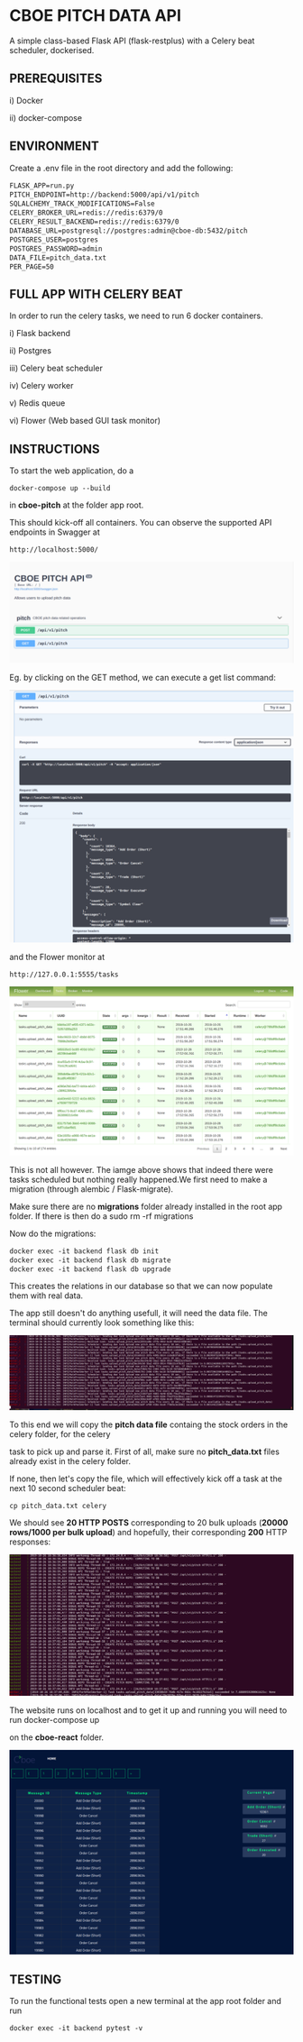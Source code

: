 # CBOE PITCH DATA API
A simple class-based Flask API (flask-restplus) with a Celery beat scheduler, dockerised.


PREREQUISITES
-------------
i) Docker

ii) docker-compose

ENVIRONMENT
-----------

Create a .env file in the root directory and add the following:

    FLASK_APP=run.py
    PITCH_ENDPOINT=http://backend:5000/api/v1/pitch
    SQLALCHEMY_TRACK_MODIFICATIONS=False
    CELERY_BROKER_URL=redis://redis:6379/0
    CELERY_RESULT_BACKEND=redis://redis:6379/0
    DATABASE_URL=postgresql://postgres:admin@cboe-db:5432/pitch
    POSTGRES_USER=postgres
    POSTGRES_PASSWORD=admin
    DATA_FILE=pitch_data.txt
    PER_PAGE=50


FULL APP WITH CELERY BEAT
-------------------------

In order to run the celery tasks, we need to run 6 docker containers.

i) Flask backend

ii) Postgres

iii) Celery beat scheduler

iv) Celery worker

v) Redis queue

vi) Flower (Web based GUI task monitor)


INSTRUCTIONS
------------

To start the web application, do a

    docker-compose up --build 
    
in **cboe-pitch** at the folder app root.
    
This should kick-off all containers. You can observe the supported API endpoints in Swagger at

    http://localhost:5000/
    
![alt text](images/swagger1.png)

Eg. by clicking on the GET method, we can execute a get list command:

![alt text](images/swagger2-post.png)

and the Flower monitor at 

    http://127.0.0.1:5555/tasks
    
![alt text](images/flower.png)

This is not all however. The iamge above shows that indeed there were tasks scheduled but nothing really happened.We first need to make a migration (through alembic / Flask-migrate).

Make sure there are no **migrations** folder already installed in the root app folder. If there is then do a 
    sudo rm -rf migrations

Now do the migrations:

    docker exec -it backend flask db init
    docker exec -it backend flask db migrate
    docker exec -it backend flask db upgrade

This creates the relations in our database so that we can now populate them with real data. 

The app still doesn't do anything usefull, it will need the data file. The terminal should currently look something like this:


![alt text](images/term-no-tasks.png)


To this end we will copy the **pitch data file** containg the stock orders in the celery folder, for the celery

task to pick up and parse it. First of all, make sure no **pitch_data.txt** files already exist in the celery folder.

If none, then let's copy the file, which will effectively kick off a task at the next 10 second scheduler beat:
    
    cp pitch_data.txt celery
    
We should see **20 HTTP POSTS** corresponding to 20 bulk uploads (**20000 rows/1000 per bulk upload**) and hopefully, their corresponding **200** HTTP responses:

![alt text](images/term-with-tasks.png)

The website runs on localhost and to get it up and running you will need 
to run 
    docker-compose up 

on the **cboe-react** folder.

![alt text](images/cboe-website.png)

TESTING
-------

To run the functional tests open a new terminal at the app root folder and run

    docker exec -it backend pytest -v
